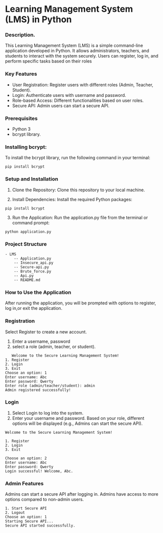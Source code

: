

# Learning Management System (LMS) in Python

### Description.

This Learning Management System (LMS) is a simple command-line application developed in Python. It allows administrators, teachers, and students to interact with the system securely. Users can register, log in, and perform specific tasks based on their roles

### Key Features
* User Registration: Register users with different roles (Admin, Teacher, Student).
* Login: Authenticate users with username and password.
* Role-based Access: Different functionalities based on user roles.
* Secure API: Admin users can start a secure API.

### Prerequisites
* Python 3
* bcrypt library.

### Installing bcrypt:

To install the bcrypt library, run the following command in your terminal:
```
pip install bcrypt
```

### Setup and Installation
1. Clone the Repository: Clone this repository to your local machine.

2. Install Dependencies: Install the required Python packages:
```
pip install bcrypt
```
3. Run the Application: Run the application.py file from the terminal or command prompt:
```
python application.py
```

### Project Structure

```
- LMS
    -- Application.py
    -- Insecure_api.py
    -- Secure-api.py
    -- Brute_force.py
    -- Api.py
    -- README.md
```
### How to Use the Application
After running the application, you will be prompted with options to register, log in,or exit the application.

### Registration

Select Register to create a new account.
1. Enter a username, password
2. select a role (admin, teacher, or student).
```
   Welcome to the Secure Learning Management System!
1. Register
2. Login
3. Exit
Choose an option: 1
Enter username: Abc
Enter password: Qwerty
Enter role (admin/teacher/student): admin
Admin registered successfully!
```

### Login
1. Select Login to log into the system.
2. Enter your username and password.
Based on your role, different options will be displayed (e.g., Admins can start the secure API).

```
Welcome to the Secure Learning Management System!

1. Register
2. Login
3. Exit

Choose an option: 2
Enter username: Abc
Enter password: Qwerty
Login successful! Welcome, Abc.

```

### Admin Features
Admins can start a secure API after logging in.
Admins have access to more options compared to non-admin users.

```
1. Start Secure API
2. Logout
Choose an option: 1
Starting Secure API...
Secure API started successfully.
```
